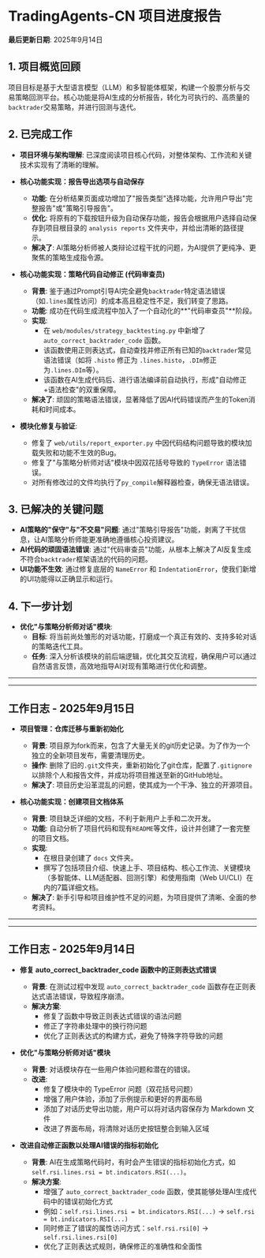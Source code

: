 # TradingAgents-CN 项目进度报告

**最后更新日期**: 2025年9月14日

## 1. 项目概览回顾

项目目标是基于大型语言模型（LLM）和多智能体框架，构建一个股票分析与交易策略回测平台。核心功能是将AI生成的分析报告，转化为可执行的、高质量的`backtrader`交易策略，并进行回测与迭代。

## 2. 已完成工作

*   **项目环境与架构理解**: 已深度阅读项目核心代码，对整体架构、工作流和关键技术实现有了清晰的理解。

*   **核心功能实现：报告导出选项与自动保存**
    *   **功能**: 在分析结果页面成功增加了"报告类型"选择功能，允许用户导出"完整报告"或"策略引导报告"。
    *   **优化**: 将原有的下载按钮升级为自动保存功能，报告会根据用户选择自动保存到项目根目录的 `analysis reports` 文件夹中，并给出清晰的路径提示。
    *   **解决了**: AI策略分析师被人类辩论过程干扰的问题，为AI提供了更纯净、更聚焦的策略生成指令源。

*   **核心功能实现：策略代码自动修正 (代码审查员)**
    *   **背景**: 鉴于通过Prompt引导AI完全避免`backtrader`特定语法错误（如`.lines`属性访问）的成本高且稳定性不足，我们转变了思路。
    *   **功能**: 成功在代码生成流程中加入了一个自动化的**"代码审查员"**阶段。
    *   **实现**:
        *   在 `web/modules/strategy_backtesting.py` 中新增了 `auto_correct_backtrader_code` 函数。
        *   该函数使用正则表达式，自动查找并修正所有已知的`backtrader`常见语法错误（如将 `.histo` 修正为 `.lines.histo`，`.DIm`修正为`.lines.DIm`等）。
        *   该函数在AI生成代码后、进行语法编译前自动执行，形成"自动修正+语法检查"的双重保障。
    *   **解决了**: 顽固的策略语法错误，显著降低了因AI代码错误而产生的Token消耗和时间成本。

*   **模块化修复与验证**:
    *   修复了 `web/utils/report_exporter.py` 中因代码结构问题导致的模块加载失败和功能不生效的Bug。
    *   修复了"与策略分析师对话"模块中因双花括号导致的 `TypeError` 语法错误。
    *   对所有修改过的文件均执行了`py_compile`解释器检查，确保无语法错误。

## 3. 已解决的关键问题

*   **AI策略的"保守"与"不交易"问题**: 通过"策略引导报告"功能，剥离了干扰信息，让AI策略分析师能更准确地遵循核心投资建议。
*   **AI代码的顽固语法错误**: 通过"代码审查员"功能，从根本上解决了AI反复生成不符合`backtrader`框架语法的代码的问题。
*   **UI功能不生效**: 通过修复底层的 `NameError` 和 `IndentationError`，使我们新增的UI功能得以正确显示和运行。

## 4. 下一步计划

*   **优化"与策略分析师对话"模块**:
    *   **目标**: 将当前尚处雏形的对话功能，打磨成一个真正有效的、支持多轮对话的策略迭代工具。
    *   **任务**: 深入分析该模块的前后端逻辑，优化其交互流程，确保用户可以通过自然语言反馈，高效地指导AI对现有策略进行优化和调整。

---
---

## 工作日志 - 2025年9月15日

*   **项目管理：仓库迁移与重新初始化**
    *   **背景**: 项目原为fork而来，包含了大量无关的git历史记录。为了作为一个独立的全新项目发布，需要清理历史。
    *   **操作**: 删除了旧的`.git`文件夹，重新初始化了git仓库，配置了`.gitignore`以排除个人和报告文件，并成功将项目推送至新的GitHub地址。
    *   **解决了**: 项目历史沿革混乱的问题，使其成为一个干净、独立的开源项目。

*   **核心功能实现：创建项目文档体系**
    *   **背景**: 项目缺乏详细的文档，不利于新用户上手和二次开发。
    *   **功能**: 自动分析了项目代码和现有`README`等文件，设计并创建了一套完整的项目文档。
    *   **实现**:
        *   在根目录创建了 `docs` 文件夹。
        *   撰写了包括项目介绍、快速上手、项目结构、核心工作流、关键模块（多智能体、LLM适配器、回测引擎）和使用指南（Web UI/CLI）在内的7篇详细文档。
    *   **解决了**: 新手引导和项目维护性不足的问题，为项目提供了清晰、全面的参考资料。

---
---

## 工作日志 - 2025年9月14日

*   **修复 auto_correct_backtrader_code 函数中的正则表达式错误**
    *   **背景**: 在测试过程中发现 `auto_correct_backtrader_code` 函数存在正则表达式语法错误，导致程序崩溃。
    *   **解决方案**: 
        *   修复了函数中导致正则表达式错误的语法问题
        *   修正了字符串处理中的换行符问题
        *   优化了正则表达式的构建方式，避免了特殊字符导致的问题

*   **优化"与策略分析师对话"模块**
    *   **背景**: 对话模块存在一些用户体验问题和潜在的错误。
    *   **改进**:
        *   修复了模块中的 TypeError 问题（双花括号问题）
        *   增强了用户体验，添加了示例提示和更好的界面布局
        *   添加了对话历史导出功能，用户可以将对话内容保存为 Markdown 文件
        *   改进了界面布局，将清除对话历史按钮整合到输入区域

*   **改进自动修正函数以处理AI错误的指标初始化**
    *   **背景**: AI在生成策略代码时，有时会产生错误的指标初始化方式，如 `self.rsi.lines.rsi = bt.indicators.RSI(...)`。
    *   **解决方案**:
        *   增强了 `auto_correct_backtrader_code` 函数，使其能够处理AI生成代码中的错误初始化方式
        *   例如：`self.rsi.lines.rsi = bt.indicators.RSI(...)` -> `self.rsi = bt.indicators.RSI(...)`
        *   同时修正了错误的属性访问方式：`self.rsi.rsi[0]` -> `self.rsi.lines.rsi[0]`
        *   优化了正则表达式规则，确保修正的准确性和全面性
